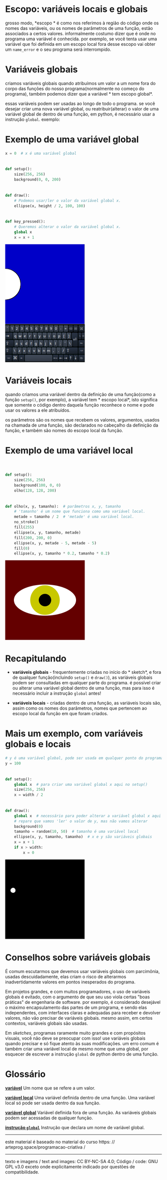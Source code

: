 # Escopo: variáveis locais e globais

grosso modo, *escopo * é como nos referimos à região do código onde os nomes das variáveis, ou os nomes de parâmetros de uma função, estão associados a certos valores. informalmente costumo dizer que é onde no programa uma variável é conhecida. por exemplo, se você tenta usar uma variável que foi definida em um escopo local fora desse escopo vai obter um `name_error` e o seu programa será interrompido.

# Variáveis globais

criamos variáveis globais quando atribuímos um valor a um nome fora do corpo das funções do nosso programa(normalmente no começo do programa), também podemos dizer que a variável * tem escopo global*.

essas variáveis podem ser usadas ao longo de todo o programa. se você desejar criar uma nova variável global, ou reatribuir(alterar) o valor de uma variável global de dentro de uma função, em python, é necessário usar a instrução `global`. exemplo:

# Exemplo de uma variável global

```python
x = 0  # x é uma variável global


def setup():
    size(256, 256)
    background(0, 0, 200)


def draw():
    # Podemos usar/ler o valor da variável global x.
    ellipse(x, height / 2, 100, 100)


def key_pressed():
    # Queremos alterar o valor da variável global x.
    global x
    x = x + 1


```

![key_pressed](assets/escopo_teclado.gif)

# Variáveis locais

quando criamos uma variável dentro da definição de uma função(como a função `setup()`, por exemplo), a variável tem * escopo local*, isto significa que somente o código dentro daquela função reconhece o nome e pode usar os valores a ele atribuídos.

os parâmetros são os nomes que recebem os valores, argumentos, usados na chamada de uma função, são declarados no cabeçalho da definição da função, e também são nomes do escopo local da função.

# Exemplo de uma variável local

```python


def setup():
    size(256, 256)
    background(100, 0, 0)
    olho(128, 128, 200)


def olho(x, y, tamanho):  # parâmetros x, y, tamanho
    # 'tamanho' é um nome que funciona como uma variável local.
    metade = tamanho / 2  # 'metade' é uma variável local.
    no_stroke()
    fill(255)
    ellipse(x, y, tamanho, metade)
    fill(200, 200, 0)
    ellipse(x, y, metade - 5, metade - 5)
    fill(0)
    ellipse(x, y, tamanho * 0.2, tamanho * 0.2)


```

![olho](assets/escopo_olho.png)

# Recapitulando

- **variáveis globais** - frequentemente criadas no início do * sketch*, e fora de qualquer função(incluindo `setup()` e `draw()`), as variáveis globais podem ser consultadas em qualquer parte do programa. é possível criar ou alterar uma variável global dentro de uma função, mas para isso é necessário incluir a instrução `global` antes!

- **variáveis locais** - criadas dentro de uma função, as variáveis locais são, assim como os nomes dos parâmetros, nomes que  pertencem ao escopo local da função em que foram criados.

# Mais um exemplo, com variáveis globais e locais

```python
# y é uma variável global, pode ser usada em qualquer ponto do programa.
y = 100


def setup():
    global x  # para criar uma variável global x aqui no setup()
    size(256, 256)
    x = width / 2


def draw():
    global x  # necessário para poder alterar a variável global x aqui no draw()
    # repare que vamos 'ler' o valor de y, mas não vamos alterar
    background(0)
    tamanho = random(10, 50)  # tamanho é uma variável local
    ellipse(x, y, tamanho, tamanho)  # x e y são variáveis globais
    x = x + 1
    if x > width:
        x = 0


```
![vibrando](assets/escopo.gif)

# Conselhos sobre variáveis globais

É comum escutarmos que devemos usar variáveis globais com parcimônia, usadas descuidadamente, elas criam o risco de alterarmos inadvertidamente valores em pontos inesperados do programa.

Em projetos grandes, e com muitos programadores, o uso de variáveis globais é evitado, com o argumento de que seu uso viola certas "boas práticas" de engenharia de software. por exemplo, é considerado desejável o máximo encapsulamento das partes de um programa, e sendo elas independentes, com interfaces claras e adequadas para receber e devolver valores, não vão precisar de variáveis globais. mesmo assim, em certos contextos, variáveis globais são usadas.

Em *sketches*, programas raramente muito grandes e com propósitos visuais, você não deve se preocupar com isso! use variáveis globais quando precisar e só fique atento às suas modificações. um erro comum é também criar uma variável local de mesmo nome que uma global, por esquecer de escrever a instrução `global` de python dentro de uma função.

# Glossário

[**variável**](https://penseallen.github.io/pense_python2e/02-vars-expr-instr.html#termo:variável) Um nome que se refere a um valor.

[**variável local**](https://penseallen.github.io/pense_python2e/03-funcoes.html#termo:variável%20local) Uma variável definida dentro de uma função. Uma variável local só pode ser usada dentro da sua função.

[**variável global**](https://penseallen.github.io/pense_python2e/11-dicionarios.html#termo:variável%20global) Variável definida fora de uma função. As variáveis globais podem ser acessadas de qualquer função.

[**instrução `global`**](https://penseallen.github.io/pense_python2e/11-dicionarios.html#termo:instrução%20global) Instrução que declara um nome de variável global.

- --
este material é baseado no material do curso https: // arteprog.space/programacao-criativa /

---
texto e imagens / text and images: CC BY-NC-SA 4.0; Código / code: GNU GPL v3.0 exceto onde explicitamente indicado por questões de compatibilidade.
